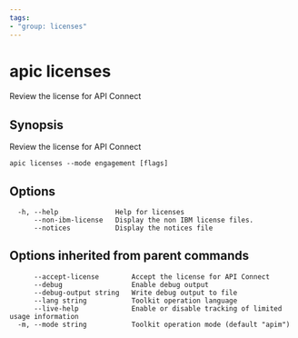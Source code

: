 ```yaml
---
tags:
- "group: licenses"
---
```

# apic licenses

Review the license for API Connect

## Synopsis

Review the license for API Connect

```
apic licenses --mode engagement [flags]
```


## Options

```
  -h, --help              Help for licenses
      --non-ibm-license   Display the non IBM license files.
      --notices           Display the notices file
```

## Options inherited from parent commands

```
      --accept-license        Accept the license for API Connect
      --debug                 Enable debug output
      --debug-output string   Write debug output to file
      --lang string           Toolkit operation language
      --live-help             Enable or disable tracking of limited usage information
  -m, --mode string           Toolkit operation mode (default "apim")
```
